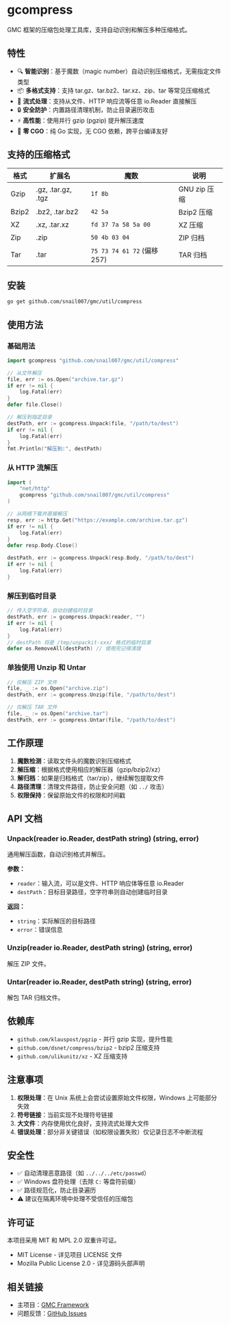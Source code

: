 # gcompress

GMC 框架的压缩包处理工具库，支持自动识别和解压多种压缩格式。

## 特性

- 🔍 **智能识别**：基于魔数（magic number）自动识别压缩格式，无需指定文件类型
- 📦 **多格式支持**：支持 tar.gz、tar.bz2、tar.xz、zip、tar 等常见压缩格式
- 🌊 **流式处理**：支持从文件、HTTP 响应流等任意 io.Reader 直接解压
- 🔒 **安全防护**：内置路径清理机制，防止目录遍历攻击
- ⚡ **高性能**：使用并行 gzip (pgzip) 提升解压速度
- 🚫 **零 CGO**：纯 Go 实现，无 CGO 依赖，跨平台编译友好

## 支持的压缩格式

| 格式 | 扩展名 | 魔数 | 说明 |
|------|--------|------|------|
| Gzip | .gz, .tar.gz, .tgz | `1f 8b` | GNU zip 压缩 |
| Bzip2 | .bz2, .tar.bz2 | `42 5a` | Bzip2 压缩 |
| XZ | .xz, .tar.xz | `fd 37 7a 58 5a 00` | XZ 压缩 |
| Zip | .zip | `50 4b 03 04` | ZIP 归档 |
| Tar | .tar | `75 73 74 61 72` (偏移 257) | TAR 归档 |

## 安装

```bash
go get github.com/snail007/gmc/util/compress
```

## 使用方法

### 基础用法

```go
import gcompress "github.com/snail007/gmc/util/compress"

// 从文件解压
file, err := os.Open("archive.tar.gz")
if err != nil {
    log.Fatal(err)
}
defer file.Close()

// 解压到指定目录
destPath, err := gcompress.Unpack(file, "/path/to/dest")
if err != nil {
    log.Fatal(err)
}
fmt.Println("解压到:", destPath)
```

### 从 HTTP 流解压

```go
import (
    "net/http"
    gcompress "github.com/snail007/gmc/util/compress"
)

// 从网络下载并直接解压
resp, err := http.Get("https://example.com/archive.tar.gz")
if err != nil {
    log.Fatal(err)
}
defer resp.Body.Close()

destPath, err := gcompress.Unpack(resp.Body, "/path/to/dest")
if err != nil {
    log.Fatal(err)
}
```

### 解压到临时目录

```go
// 传入空字符串，自动创建临时目录
destPath, err := gcompress.Unpack(reader, "")
if err != nil {
    log.Fatal(err)
}
// destPath 将是 /tmp/unpackit-xxx/ 格式的临时目录
defer os.RemoveAll(destPath) // 使用完记得清理
```

### 单独使用 Unzip 和 Untar

```go
// 仅解压 ZIP 文件
file, _ := os.Open("archive.zip")
destPath, err := gcompress.Unzip(file, "/path/to/dest")

// 仅解压 TAR 文件
file, _ := os.Open("archive.tar")
destPath, err := gcompress.Untar(file, "/path/to/dest")
```

## 工作原理

1. **魔数检测**：读取文件头的魔数识别压缩格式
2. **解压缩**：根据格式使用相应的解压器（gzip/bzip2/xz）
3. **解归档**：如果是归档格式（tar/zip），继续解包提取文件
4. **路径清理**：清理文件路径，防止安全问题（如 `../` 攻击）
5. **权限保持**：保留原始文件的权限和时间戳

## API 文档

### Unpack(reader io.Reader, destPath string) (string, error)

通用解压函数，自动识别格式并解压。

**参数：**
- `reader`：输入流，可以是文件、HTTP 响应体等任意 io.Reader
- `destPath`：目标目录路径，空字符串则自动创建临时目录

**返回：**
- `string`：实际解压的目标路径
- `error`：错误信息

### Unzip(reader io.Reader, destPath string) (string, error)

解压 ZIP 文件。

### Untar(reader io.Reader, destPath string) (string, error)

解包 TAR 归档文件。

## 依赖库

- `github.com/klauspost/pgzip` - 并行 gzip 实现，提升性能
- `github.com/dsnet/compress/bzip2` - bzip2 压缩支持
- `github.com/ulikunitz/xz` - XZ 压缩支持

## 注意事项

1. **权限处理**：在 Unix 系统上会尝试设置原始文件权限，Windows 上可能部分失效
2. **符号链接**：当前实现不处理符号链接
3. **大文件**：内存使用优化良好，支持流式处理大文件
4. **错误处理**：部分非关键错误（如权限设置失败）仅记录日志不中断流程

## 安全性

- ✅ 自动清理恶意路径（如 `../../../etc/passwd`）
- ✅ Windows 盘符处理（去除 `C:` 等盘符前缀）
- ✅ 路径规范化，防止目录遍历
- ⚠️ 建议在隔离环境中处理不受信任的压缩包

## 许可证

本项目采用 MIT 和 MPL 2.0 双重许可证。

- MIT License - 详见项目 LICENSE 文件
- Mozilla Public License 2.0 - 详见源码头部声明

## 相关链接

- 主项目：[GMC Framework](https://github.com/snail007/gmc)
- 问题反馈：[GitHub Issues](https://github.com/snail007/gmc/issues)
